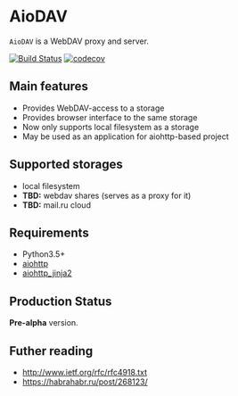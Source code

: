 AioDAV
======

`AioDAV` is a WebDAV proxy and server.

[![Build Status](https://travis-ci.org/tumb1er/aiodav.svg?branch=travis)](https://travis-ci.org/tumb1er/aiodav)
[![codecov](https://codecov.io/gh/tumb1er/aiodav/branch/master/graph/badge.svg)](https://codecov.io/gh/tumb1er/aiodav)


Main features
-------------

* Provides WebDAV-access to a storage
* Provides browser interface to the same storage
* Now only supports local filesystem as a storage
* May be used as an application for aiohttp-based project

Supported storages
------------------
* local filesystem
* **TBD:** webdav shares (serves as a proxy for it)
* **TBD:** mail.ru cloud

Requirements
------------
* Python3.5+
* [aiohttp](https://aiohttp.readthedocs.org)
* [aiohttp_jinja2](https://aiohttp_jinja2.readthedocs.org)

Production Status
-----------------

**Pre-alpha** version.

Futher reading
--------------
* http://www.ietf.org/rfc/rfc4918.txt
* https://habrahabr.ru/post/268123/

